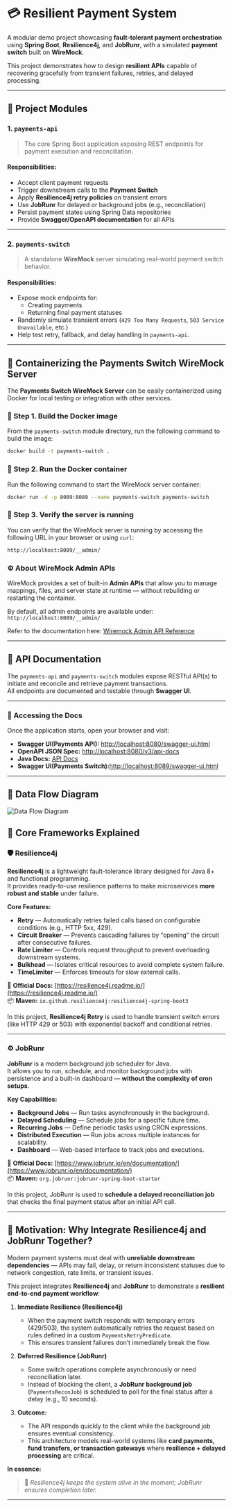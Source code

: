 # 💳 Resilient Payment System

A modular demo project showcasing **fault-tolerant payment orchestration** using **Spring Boot**, **Resilience4j**, and **JobRunr**, with a simulated **payment switch** built on **WireMock**.

This project demonstrates how to design **resilient APIs** capable of recovering gracefully from transient failures, retries, and delayed processing.

---

## 🧩 Project Modules

### 1. `payments-api`
> The core Spring Boot application exposing REST endpoints for payment execution and reconciliation.

#### Responsibilities:
- Accept client payment requests
- Trigger downstream calls to the **Payment Switch**
- Apply **Resilience4j retry policies** on transient errors
- Use **JobRunr** for delayed or background jobs (e.g., reconciliation)
- Persist payment states using Spring Data repositories
- Provide **Swagger/OpenAPI documentation** for all APIs
---

### 2. `payments-switch`
> A standalone **WireMock** server simulating real-world payment switch behavior.

#### Responsibilities:
- Expose mock endpoints for:
    - Creating payments
    - Returning final payment statuses
- Randomly simulate transient errors (`429 Too Many Requests`, `503 Service Unavailable`, etc.)
- Help test retry, fallback, and delay handling in `payments-api`.

---
## 🐳 Containerizing the Payments Switch WireMock Server

The **Payments Switch WireMock Server** can be easily containerized using Docker for local testing or integration with other services.

### 🧱 Step 1. Build the Docker image

From the `payments-switch` module directory, run the following command to build the image:

```bash
docker build -t payments-switch .
```

### 🚀 Step 2. Run the Docker container

Run the following command to start the WireMock server container:

```bash
docker run -d -p 8089:8089 --name payments-switch payments-switch
```

### 🧭 Step 3. Verify the server is running
You can verify that the WireMock server is running by accessing the following URL in your browser or using `curl`:

```bash
http://localhost:8089/__admin/
```

### ⚙️ About WireMock Admin APIs

WireMock provides a set of built-in **Admin APIs** that allow you to manage mappings, files, and server state at runtime — without rebuilding or restarting the container.

By default, all admin endpoints are available under: ```http://localhost:8089/__admin/```

Refer to the documentation here: [Wiremock Admin API Reference](https://wiremock.org/docs/standalone/admin-api-reference/)


---

## 📘 API Documentation

The `payments-api` and `payments-switch` modules expose  RESTful API(s) to initiate and reconcile and retrieve payment transactions.  
All endpoints are documented and testable through **Swagger UI**.

---

### 🔗 Accessing the Docs

Once the application starts, open your browser and visit:

- **Swagger UI(Payments API):** [http://localhost:8080/swagger-ui.html](http://localhost:8080/swagger-ui.html)
- **OpenAPI JSON Spec:** [http://localhost:8080/v3/api-docs](http://localhost:8080/v3/api-docs)
- **Java Docs:** [API Docs](https://karthik192000.github.io/resilient-payments-demo/)
- **Swagger UI(Payments Switch):**[http://localhost:8089/swagger-ui.html](http://localhost:8089/swagger-ui.html)

---


## 🔄 Data Flow Diagram
![Data Flow Diagram](resources/UML_Sequence_Diagram.png)


## 🧠 Core Frameworks Explained

### 🛡️ Resilience4j
**Resilience4j** is a lightweight fault-tolerance library designed for Java 8+ and functional programming.  
It provides ready-to-use resilience patterns to make microservices **more robust and stable** under failure.

**Core Features:**
- **Retry** — Automatically retries failed calls based on configurable conditions (e.g., HTTP 5xx, 429).
- **Circuit Breaker** — Prevents cascading failures by “opening” the circuit after consecutive failures.
- **Rate Limiter** — Controls request throughput to prevent overloading downstream systems.
- **Bulkhead** — Isolates critical resources to avoid complete system failure.
- **TimeLimiter** — Enforces timeouts for slow external calls.

📘 **Official Docs:** [https://resilience4j.readme.io/](https://resilience4j.readme.io/)  
📦 **Maven:** `io.github.resilience4j:resilience4j-spring-boot3`

In this project, **Resilience4j Retry** is used to handle transient switch errors (like HTTP 429 or 503) with exponential backoff and conditional retries.

---

### ⚙️ JobRunr
**JobRunr** is a modern background job scheduler for Java.  
It allows you to run, schedule, and monitor background jobs with persistence and a built-in dashboard — **without the complexity of cron setups**.

**Key Capabilities:**
- **Background Jobs** — Run tasks asynchronously in the background.
- **Delayed Scheduling** — Schedule jobs for a specific future time.
- **Recurring Jobs** — Define periodic tasks using CRON expressions.
- **Distributed Execution** — Run jobs across multiple instances for scalability.
- **Dashboard** — Web-based interface to track jobs and executions.

📘 **Official Docs:** [https://www.jobrunr.io/en/documentation/](https://www.jobrunr.io/en/documentation/)  
📦 **Maven:** `org.jobrunr:jobrunr-spring-boot-starter`

In this project, JobRunr is used to **schedule a delayed reconciliation job** that checks the final payment status after an initial API call.

---

## 🎯 Motivation: Why Integrate Resilience4j and JobRunr Together?

Modern payment systems must deal with **unreliable downstream dependencies** — APIs may fail, delay, or return inconsistent statuses due to network congestion, rate limits, or transient issues.

This project integrates **Resilience4j** and **JobRunr** to demonstrate a **resilient end-to-end payment workflow**:

1. **Immediate Resilience (Resilience4j)**
    - When the payment switch responds with temporary errors (429/503), the system automatically retries the request based on rules defined in a custom `PaymentsRetryPredicate`.
    - This ensures transient failures don’t immediately break the flow.

2. **Deferred Resilience (JobRunr)**
    - Some switch operations complete asynchronously or need reconciliation later.
    - Instead of blocking the client, a **JobRunr background job** (`PaymentsReconJob`) is scheduled to poll for the final status after a delay (e.g., 10 seconds).

3. **Outcome:**
    - The API responds quickly to the client while the background job ensures eventual consistency.
    - This architecture models real-world systems like **card payments, fund transfers, or transaction gateways** where **resilience + delayed processing** are critical.

**In essence:**
> 🧩 *Resilience4j keeps the system alive in the moment; JobRunr ensures completion later.*

---

